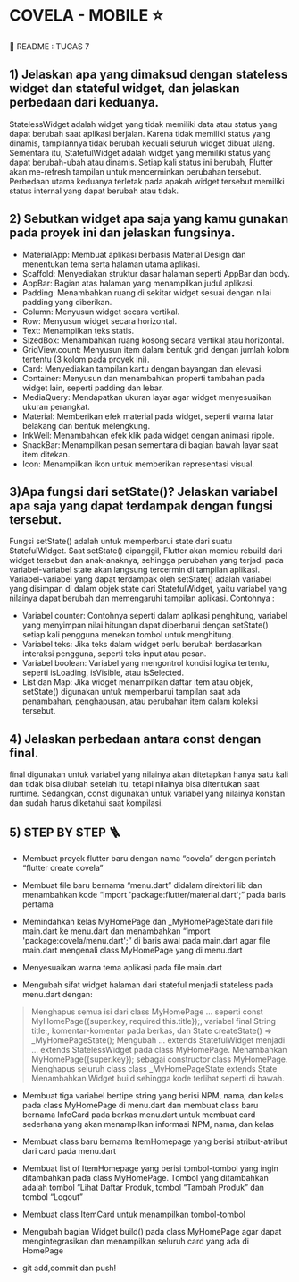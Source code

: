 # COVELA - MOBILE ⭐

🔵 README : TUGAS 7

## 1) Jelaskan apa yang dimaksud dengan stateless widget dan stateful widget, dan jelaskan perbedaan dari keduanya.

StatelessWidget adalah widget yang tidak memiliki data atau status yang dapat berubah saat aplikasi berjalan. Karena tidak memiliki status yang dinamis, tampilannya tidak berubah kecuali seluruh widget dibuat ulang. Sementara itu, StatefulWidget adalah widget yang memiliki status yang dapat berubah-ubah atau dinamis. Setiap kali status ini berubah, Flutter akan me-refresh tampilan untuk mencerminkan perubahan tersebut.
Perbedaan utama keduanya terletak pada apakah widget tersebut memiliki status internal yang dapat berubah atau tidak.

## 2) Sebutkan widget apa saja yang kamu gunakan pada proyek ini dan jelaskan fungsinya.
- MaterialApp: Membuat aplikasi berbasis Material Design dan menentukan tema serta halaman utama aplikasi.
- Scaffold: Menyediakan struktur dasar halaman seperti AppBar dan body.
- AppBar: Bagian atas halaman yang menampilkan judul aplikasi.
- Padding: Menambahkan ruang di sekitar widget sesuai dengan nilai padding yang diberikan.
- Column: Menyusun widget secara vertikal.
- Row: Menyusun widget secara horizontal.
- Text: Menampilkan teks statis.
- SizedBox: Menambahkan ruang kosong secara vertikal atau horizontal.
- GridView.count: Menyusun item dalam bentuk grid dengan jumlah kolom tertentu (3 kolom pada proyek ini).
- Card: Menyediakan tampilan kartu dengan bayangan dan elevasi.
- Container: Menyusun dan menambahkan properti tambahan pada widget lain, seperti padding dan lebar.
- MediaQuery: Mendapatkan ukuran layar agar widget menyesuaikan ukuran perangkat.
- Material: Memberikan efek material pada widget, seperti warna latar belakang dan bentuk melengkung.
- InkWell: Menambahkan efek klik pada widget dengan animasi ripple.
- SnackBar: Menampilkan pesan sementara di bagian bawah layar saat item ditekan.
- Icon: Menampilkan ikon untuk memberikan representasi visual.

## 3)Apa fungsi dari setState()? Jelaskan variabel apa saja yang dapat terdampak dengan fungsi tersebut.

Fungsi setState() adalah untuk memperbarui state dari suatu StatefulWidget. Saat setState() dipanggil, Flutter akan memicu rebuild dari widget tersebut dan anak-anaknya, sehingga perubahan yang terjadi pada variabel-variabel state akan langsung tercermin di tampilan aplikasi. 
Variabel-variabel yang dapat terdampak oleh setState() adalah variabel yang disimpan di dalam objek state dari StatefulWidget, yaitu variabel yang nilainya dapat berubah dan memengaruhi tampilan aplikasi.
Contohnya : 
- Variabel counter: Contohnya seperti dalam aplikasi penghitung, variabel yang menyimpan nilai hitungan dapat diperbarui dengan setState() setiap kali pengguna menekan tombol untuk menghitung.
- Variabel teks: Jika teks dalam widget perlu berubah berdasarkan interaksi pengguna, seperti teks input atau pesan.
- Variabel boolean: Variabel yang mengontrol kondisi logika tertentu, seperti isLoading, isVisible, atau isSelected.
- List dan Map: Jika widget menampilkan daftar item atau objek, setState() digunakan untuk memperbarui tampilan saat ada penambahan, penghapusan, atau perubahan item dalam koleksi tersebut.

## 4) Jelaskan perbedaan antara const dengan final.

final digunakan untuk variabel yang nilainya akan ditetapkan hanya satu kali dan tidak bisa diubah setelah itu, tetapi nilainya bisa ditentukan saat runtime. Sedangkan, const digunakan untuk variabel yang nilainya konstan dan sudah harus diketahui saat kompilasi. 

## 5) STEP BY STEP 🪜

- Membuat proyek flutter baru dengan nama “covela” dengan perintah “flutter create covela”
- Membuat file baru bernama “menu.dart” didalam direktori lib dan menambahkan kode “import 'package:flutter/material.dart';” pada baris pertama
- Memindahkan kelas MyHomePage dan _MyHomePageState dari file main.dart ke menu.dart dan menambahkan “import 'package:covela/menu.dart';” di baris awal pada main.dart agar file main.dart mengenali class MyHomePage yang di menu.dart
- Menyesuaikan warna tema aplikasi pada file main.dart

- Mengubah sifat widget halaman dari stateful menjadi stateless pada menu.dart dengan:
>Menghapus semua isi dari class MyHomePage ... seperti const MyHomePage({super.key, required this.title});, variabel final String title;, komentar-komentar pada berkas, dan State<MyHomePage> createState() => _MyHomePageState();
>Mengubah ... extends StatefulWidget menjadi ... extends StatelessWidget pada class MyHomePage.
>Menambahkan MyHomePage({super.key}); sebagai constructor class MyHomePage.
>Menghapus seluruh class class _MyHomePageState extends State<MyHomePage>
>Menambahkan Widget build sehingga kode terlihat seperti di bawah.

- Membuat tiga variabel bertipe string yang berisi NPM, nama, dan kelas pada class MyHomePage di menu.dart dan membuat class baru bernama InfoCard pada berkas menu.dart untuk membuat card sederhana yang akan menampilkan informasi NPM, nama, dan kelas 

- Membuat class baru bernama ItemHomepage yang berisi atribut-atribut dari card pada menu.dart
- Membuat list of ItemHomepage yang berisi tombol-tombol yang ingin ditambahkan pada class MyHomePage. Tombol yang ditambahkan adalah tombol “Lihat Daftar Produk, tombol “Tambah Produk” dan tombol “Logout”
- Membuat class ItemCard untuk menampilkan tombol-tombol
- Mengubah bagian Widget build() pada class MyHomePage agar dapat mengintegrasikan dan menampilkan seluruh card yang ada di HomePage
- git add,commit dan push!





